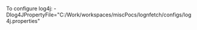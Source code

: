 To configure log4j:
 -Dlog4JPropertyFile="C:/Work/workspaces/miscPocs/lognfetch/configs/log4j.properties"
 
 